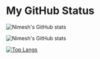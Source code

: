 # My GitHub Status

![Nimesh's GitHub stats](https://github-readme-stats.vercel.app/api?username=npanchal12&show_icons=true&theme=radical)

![Nimesh's GitHub stats](https://github-readme-stats.vercel.app/api?username=npanchal12&theme=dark&show_icons=true)


[![Top Langs](https://github-readme-stats.vercel.app/api/top-langs/?username=npanchal12&layout=compact)](https://github.com/npanchal12/github-readme-stats)

